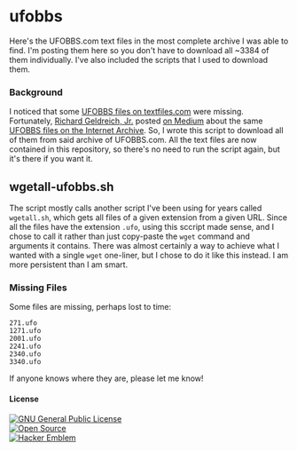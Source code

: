 # ufobbs
Here's the UFOBBS.com text files in the most complete archive I was able to find. I'm posting them here so you don't have to download all ~3384 of them individually. I've also included the scripts that I used to download them.

### Background
I noticed that some [UFOBBS files on textfiles.com](http://textfiles.com/ufo/UFOBBS/) were missing. Fortunately, [Richard Geldreich, Jr.](https://github.com/richgel999) posted [on Medium](https://medium.com/@richgel99/ufobbs-com-text-files-on-archive-org-84588177d66b) about the same [UFOBBS files on the Internet Archive](https://web.archive.org/web/19980707095632/http://www.ufobbs.com/). So, I wrote this script to download all of them from said archive of UFOBBS.com. All the text files are now contained in this repository, so there's no need to run the script again, but it's there if you want it.

## wgetall-ufobbs.sh
The script mostly calls another script I've been using for years called `wgetall.sh`, which gets all files of a given extension from a given URL. Since all the files have the extension `.ufo`, using this sccript made sense, and I chose to call it rather than just copy-paste the `wget` command and arguments it contains. There was almost certainly a way to achieve what I wanted with a single `wget` one-liner, but I chose to do it like this instead. I am more persistent than I am smart.

### Missing Files
Some files are missing, perhaps lost to time:
```
271.ufo
1271.ufo
2001.ufo
2241.ufo
2340.ufo
3340.ufo
```
If anyone knows where they are, please let me know!

#### License
[![GNU General Public License](https://www.gnu.org/graphics/gplv3-88x31.png)](https://www.gnu.org/licenses/gpl-3.0.en.html)\
[![Open Source](http://www.ipol.im/static/badges/open-source.png)](http://www.gnu.org/licenses/gpl.html)\
[![Hacker Emblem](http://catb.org/hacker-emblem/hacker.png)](http://www.catb.org/hacker-emblem/)